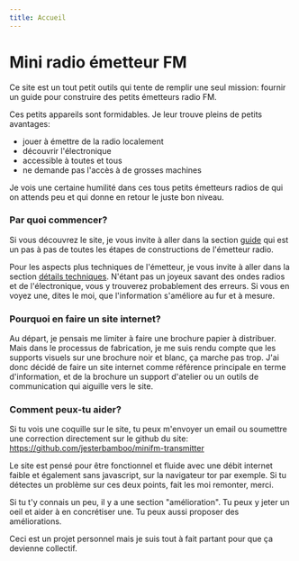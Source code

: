 ```yaml
---
title: Accueil
---
```


# Mini radio émetteur FM

Ce site est un tout petit outils qui tente de remplir une seul mission: fournir un guide pour construire des petits émetteurs radio FM.

Ces petits appareils sont formidables. Je leur trouve pleins de petits avantages:

- jouer à émettre de la radio localement
- découvrir l'électronique
- accessible à toutes et tous
- ne demande pas l'accès à de grosses machines

Je vois une certaine humilité dans ces tous petits émetteurs radios de qui on attends peu et qui donne en retour le juste bon niveau.

### Par quoi commencer?

Si vous découvrez le site, je vous invite à aller dans la section [guide](/guide) qui est un pas à pas de toutes les étapes de constructions de l'émetteur radio.

Pour les aspects plus techniques de l'émetteur, je vous invite à aller dans la section [détails techniques](/techniques). N'étant pas un joyeux savant des ondes radios et de l'électronique, vous y trouverez probablement des erreurs. Si vous en voyez une, dites le moi, que l'information s'améliore au fur et à mesure.

### Pourquoi en faire un site internet?

Au départ, je pensais me limiter à faire une brochure papier à distribuer. Mais dans le processus de fabrication, je me suis rendu compte que les supports visuels sur une brochure noir et blanc, ça marche pas trop. J'ai donc décidé de faire un site internet comme référence principale en terme d'information, et de la brochure un support d'atelier ou un outils de communication qui aiguille vers le site.


### Comment peux-tu aider?

Si tu vois une coquille sur le site, tu peux m'envoyer un email ou  soumettre une correction directement sur le github du site: <https://github.com/jesterbamboo/minifm-transmitter>

Le site est pensé pour être fonctionnel et fluide avec une débit internet faible et également sans javascript, sur la navigateur tor par exemple. Si tu détectes un problème sur ces deux points, fait les moi remonter, merci.

Si tu t'y connais un peu, il y a une section "amélioration". Tu peux y jeter un oeil et aider à en concrétiser une. Tu peux aussi proposer des améliorations.

Ceci est un projet personnel mais je suis tout à fait partant pour que ça devienne collectif.
